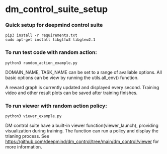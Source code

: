 # dm_control_suite_setup

### Quick setup for deepmind control suite

```
pip3 install -r requirements.txt
sudo apt-get install libglfw3 libglew2.1
```

### To run test code with random action:
```
python3 random_action_example.py
```
DOMAIN_NAME, TASK_NAME can be set to a range of avaliable options. All basic options can be view by running the utils.all_env() function.

A reward graph is currently updated and displayed every second. Training video and other result plots can be saved after training finishes.

### To run viewer with random action policy:
```
python3 viewer_example.py
```
DM control suite have a built-in viewer function(viewer_launch), providing visualization during training. The function can run a policy and display the trianing process. See https://github.com/deepmind/dm_control/tree/main/dm_control/viewer for more information.
